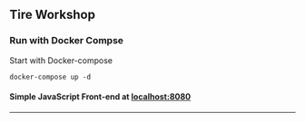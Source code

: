 ## Tire Workshop

### Run with Docker Compse

Start with Docker-compose
```
docker-compose up -d
```

#### Simple JavaScript Front-end at [localhost:8080](http://localhost:8080)

---

